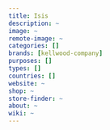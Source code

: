 ```yaml
---
title: Isis
description: ~
image: ~
remote-image: ~
categories: []
brands: [kellwood-company]
purposes: []
types: []
countries: []
website: ~
shop: ~
store-finder: ~
about: ~
wiki: ~
---
```

